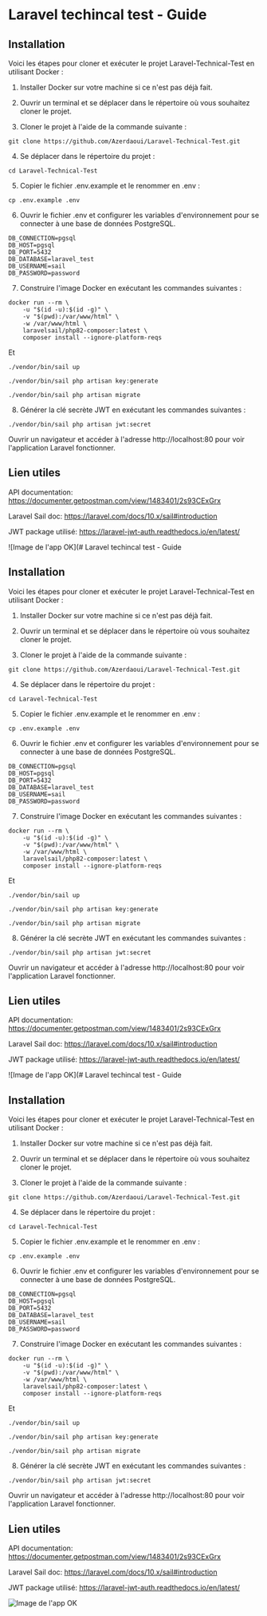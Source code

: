 # Laravel techincal test - Guide

## Installation
Voici les étapes pour cloner et exécuter le projet Laravel-Technical-Test en utilisant Docker :

1. Installer Docker sur votre machine si ce n'est pas déjà fait.

2. Ouvrir un terminal et se déplacer dans le répertoire où vous souhaitez cloner le projet.

3. Cloner le projet à l'aide de la commande suivante :

```
git clone https://github.com/Azerdaoui/Laravel-Technical-Test.git
```

4. Se déplacer dans le répertoire du projet :
```
cd Laravel-Technical-Test
```

5. Copier le fichier .env.example et le renommer en .env :
```
cp .env.example .env
```

6. Ouvrir le fichier .env et configurer les variables d'environnement pour se connecter à une base de données PostgreSQL. 
```
DB_CONNECTION=pgsql
DB_HOST=pgsql
DB_PORT=5432
DB_DATABASE=laravel_test
DB_USERNAME=sail
DB_PASSWORD=password
```

7. Construire l'image Docker en exécutant les commandes suivantes :

```
docker run --rm \
    -u "$(id -u):$(id -g)" \
    -v "$(pwd):/var/www/html" \
    -w /var/www/html \
    laravelsail/php82-composer:latest \
    composer install --ignore-platform-reqs
```
Et
```
./vendor/bin/sail up

./vendor/bin/sail php artisan key:generate

./vendor/bin/sail php artisan migrate
```

8. Générer la clé secrète JWT en exécutant les commandes suivantes :
```
./vendor/bin/sail php artisan jwt:secret
```

Ouvrir un navigateur et accéder à l'adresse http://localhost:80 pour voir l'application Laravel fonctionner.

## Lien utiles

API documentation: https://documenter.getpostman.com/view/1483401/2s93CExGrx  

Laravel Sail doc: https://laravel.com/docs/10.x/sail#introduction  

JWT package utilisé: https://laravel-jwt-auth.readthedocs.io/en/latest/  



![Image de l'app OK](# Laravel techincal test - Guide

## Installation
Voici les étapes pour cloner et exécuter le projet Laravel-Technical-Test en utilisant Docker :

1. Installer Docker sur votre machine si ce n'est pas déjà fait.

2. Ouvrir un terminal et se déplacer dans le répertoire où vous souhaitez cloner le projet.

3. Cloner le projet à l'aide de la commande suivante :

```
git clone https://github.com/Azerdaoui/Laravel-Technical-Test.git
```

4. Se déplacer dans le répertoire du projet :
```
cd Laravel-Technical-Test
```

5. Copier le fichier .env.example et le renommer en .env :
```
cp .env.example .env
```

6. Ouvrir le fichier .env et configurer les variables d'environnement pour se connecter à une base de données PostgreSQL. 
```
DB_CONNECTION=pgsql
DB_HOST=pgsql
DB_PORT=5432
DB_DATABASE=laravel_test
DB_USERNAME=sail
DB_PASSWORD=password
```

7. Construire l'image Docker en exécutant les commandes suivantes :

```
docker run --rm \
    -u "$(id -u):$(id -g)" \
    -v "$(pwd):/var/www/html" \
    -w /var/www/html \
    laravelsail/php82-composer:latest \
    composer install --ignore-platform-reqs
```
Et
```
./vendor/bin/sail up

./vendor/bin/sail php artisan key:generate

./vendor/bin/sail php artisan migrate
```

8. Générer la clé secrète JWT en exécutant les commandes suivantes :
```
./vendor/bin/sail php artisan jwt:secret
```

Ouvrir un navigateur et accéder à l'adresse http://localhost:80 pour voir l'application Laravel fonctionner.

## Lien utiles

API documentation: https://documenter.getpostman.com/view/1483401/2s93CExGrx  

Laravel Sail doc: https://laravel.com/docs/10.x/sail#introduction  

JWT package utilisé: https://laravel-jwt-auth.readthedocs.io/en/latest/  



![Image de l'app OK](# Laravel techincal test - Guide

## Installation
Voici les étapes pour cloner et exécuter le projet Laravel-Technical-Test en utilisant Docker :

1. Installer Docker sur votre machine si ce n'est pas déjà fait.

2. Ouvrir un terminal et se déplacer dans le répertoire où vous souhaitez cloner le projet.

3. Cloner le projet à l'aide de la commande suivante :

```
git clone https://github.com/Azerdaoui/Laravel-Technical-Test.git
```

4. Se déplacer dans le répertoire du projet :
```
cd Laravel-Technical-Test
```

5. Copier le fichier .env.example et le renommer en .env :
```
cp .env.example .env
```

6. Ouvrir le fichier .env et configurer les variables d'environnement pour se connecter à une base de données PostgreSQL. 
```
DB_CONNECTION=pgsql
DB_HOST=pgsql
DB_PORT=5432
DB_DATABASE=laravel_test
DB_USERNAME=sail
DB_PASSWORD=password
```

7. Construire l'image Docker en exécutant les commandes suivantes :

```
docker run --rm \
    -u "$(id -u):$(id -g)" \
    -v "$(pwd):/var/www/html" \
    -w /var/www/html \
    laravelsail/php82-composer:latest \
    composer install --ignore-platform-reqs
```
Et
```
./vendor/bin/sail up

./vendor/bin/sail php artisan key:generate

./vendor/bin/sail php artisan migrate
```

8. Générer la clé secrète JWT en exécutant les commandes suivantes :
```
./vendor/bin/sail php artisan jwt:secret
```

Ouvrir un navigateur et accéder à l'adresse http://localhost:80 pour voir l'application Laravel fonctionner.

## Lien utiles

API documentation: https://documenter.getpostman.com/view/1483401/2s93CExGrx  

Laravel Sail doc: https://laravel.com/docs/10.x/sail#introduction  

JWT package utilisé: https://laravel-jwt-auth.readthedocs.io/en/latest/  



![Image de l'app OK](https://previews.dropbox.com/p/thumb/AB0fRI3kRdzrwrY-fAcnE-lOY-IkYKjoSOoGmEWTWL9Pb-Tm568m8xMb_iZKF6RYgUlven1saqZ3-uk-oXja_x3RMCHcog3JX50B0EYa6p6L7i4hdTTS0qsQwTfvmZI8rjrTe7MpB90t_RTveuZHhPYuNm8bMjKc4Qd86M-YutQtcKAn3WcYXEE0-48NcQjf7zg5R2w9k_oxYbAJvVJvD3DliSqV8Ws4FulntpZcLHmcVJMLR-eNmJbY7Hn2b2LvG349BqTdpSao1O83AE8W82YAk3wedXMmwG17Ms_wed45dCEuADR3jaiGCgNw9JEmRGPOuSV-rQRZZLLVfbn8qvp35a765LP26bYuKqXKXm-MSoRCnrjsVQ6GzCPAOR3a3OY/p.png)



